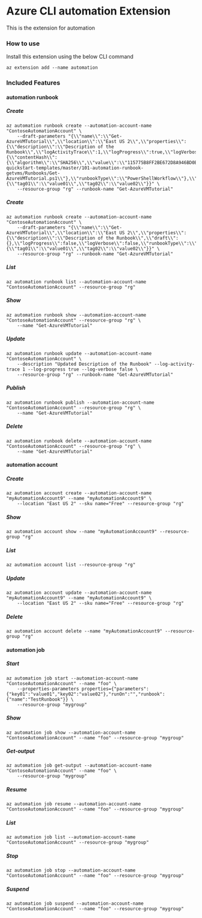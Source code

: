 # Azure CLI automation Extension #
This is the extension for automation

### How to use ###
Install this extension using the below CLI command
```
az extension add --name automation
```

### Included Features ###
#### automation runbook ####
##### Create #####
```
az automation runbook create --automation-account-name "ContoseAutomationAccount" \
    --draft-parameters "{\\"name\\":\\"Get-AzureVMTutorial\\",\\"location\\":\\"East US 2\\",\\"properties\\":{\\"description\\":\\"Description of the Runbook\\",\\"logActivityTrace\\":1,\\"logProgress\\":true,\\"logVerbose\\":false,\\"publishContentLink\\":{\\"contentHash\\":{\\"algorithm\\":\\"SHA256\\",\\"value\\":\\"115775B8FF2BE672D8A946BD0B489918C724DDE15A440373CA54461D53010A80\\"},\\"uri\\":\\"https://raw.githubusercontent.com/Azure/azure-quickstart-templates/master/101-automation-runbook-getvms/Runbooks/Get-AzureVMTutorial.ps1\\"},\\"runbookType\\":\\"PowerShellWorkflow\\"},\\"tags\\":{\\"tag01\\":\\"value01\\",\\"tag02\\":\\"value02\\"}}" \
    --resource-group "rg" --runbook-name "Get-AzureVMTutorial" 
```
##### Create #####
```
az automation runbook create --automation-account-name "ContoseAutomationAccount" \
    --draft-parameters "{\\"name\\":\\"Get-AzureVMTutorial\\",\\"location\\":\\"East US 2\\",\\"properties\\":{\\"description\\":\\"Description of the Runbook\\",\\"draft\\":{},\\"logProgress\\":false,\\"logVerbose\\":false,\\"runbookType\\":\\"PowerShellWorkflow\\"},\\"tags\\":{\\"tag01\\":\\"value01\\",\\"tag02\\":\\"value02\\"}}" \
    --resource-group "rg" --runbook-name "Get-AzureVMTutorial" 
```
##### List #####
```
az automation runbook list --automation-account-name "ContoseAutomationAccount" --resource-group "rg"
```
##### Show #####
```
az automation runbook show --automation-account-name "ContoseAutomationAccount" --resource-group "rg" \
    --name "Get-AzureVMTutorial" 
```
##### Update #####
```
az automation runbook update --automation-account-name "ContoseAutomationAccount" \
    --description "Updated Description of the Runbook" --log-activity-trace 1 --log-progress true --log-verbose false \
    --resource-group "rg" --runbook-name "Get-AzureVMTutorial" 
```
##### Publish #####
```
az automation runbook publish --automation-account-name "ContoseAutomationAccount" --resource-group "rg" \
    --name "Get-AzureVMTutorial" 
```
##### Delete #####
```
az automation runbook delete --automation-account-name "ContoseAutomationAccount" --resource-group "rg" \
    --name "Get-AzureVMTutorial" 
```
#### automation account ####
##### Create #####
```
az automation account create --automation-account-name "myAutomationAccount9" --name "myAutomationAccount9" \
    --location "East US 2" --sku name="Free" --resource-group "rg" 
```
##### Show #####
```
az automation account show --name "myAutomationAccount9" --resource-group "rg"
```
##### List #####
```
az automation account list --resource-group "rg"
```
##### Update #####
```
az automation account update --automation-account-name "myAutomationAccount9" --name "myAutomationAccount9" \
    --location "East US 2" --sku name="Free" --resource-group "rg" 
```
##### Delete #####
```
az automation account delete --name "myAutomationAccount9" --resource-group "rg"
```
#### automation job ####
##### Start #####
```
az automation job start --automation-account-name "ContoseAutomationAccount" --name "foo" \
    --properties-parameters properties={"parameters":{"key01":"value01","key02":"value02"},"runOn":"","runbook":{"name":"TestRunbook"}} \
    --resource-group "mygroup" 
```
##### Show #####
```
az automation job show --automation-account-name "ContoseAutomationAccount" --name "foo" --resource-group "mygroup"
```
##### Get-output #####
```
az automation job get-output --automation-account-name "ContoseAutomationAccount" --name "foo" \
    --resource-group "mygroup" 
```
##### Resume #####
```
az automation job resume --automation-account-name "ContoseAutomationAccount" --name "foo" --resource-group "mygroup"
```
##### List #####
```
az automation job list --automation-account-name "ContoseAutomationAccount" --resource-group "mygroup"
```
##### Stop #####
```
az automation job stop --automation-account-name "ContoseAutomationAccount" --name "foo" --resource-group "mygroup"
```
##### Suspend #####
```
az automation job suspend --automation-account-name "ContoseAutomationAccount" --name "foo" --resource-group "mygroup"
```